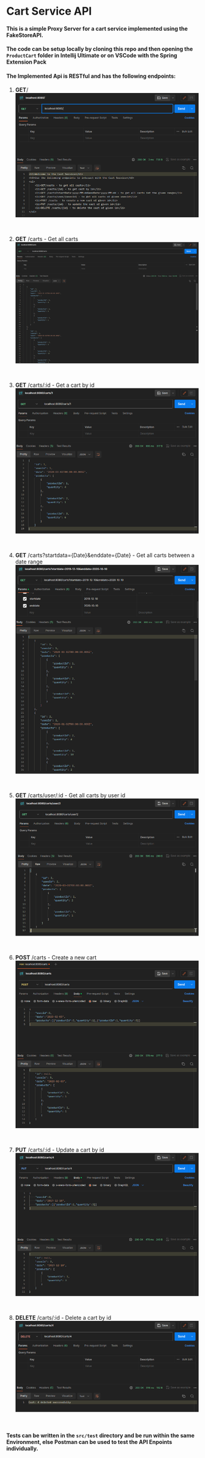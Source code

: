 # Cart Service API

#### This is a simple Proxy Server for a cart service implemented using the FakeStoreAPI.

#### The code can be setup locally by cloning this repo and then opening the `ProductCart` folder in Intellij Ultimate or on VSCode with the Spring Extension Pack

#### The Implemented Api is RESTful and has the following endpoints:

1. **GET**/
    ![home](Assets/root_page.png)

&nbsp;

2. **GET** /carts - Get all carts
    ![carts](Assets/carts.png)

&nbsp;

3. **GET** /carts/:id - Get a cart by id
    ![carts_id](Assets/carts_id.png)

&nbsp;

4. **GET** /carts?startdata={Date}&enddate={Date} - Get all carts between a date range
    ![date_range](Assets/date_range.png)

&nbsp;

5. **GET** /carts/user/:id - Get all carts by user id
    ![user_cart](Assets/user_cart.png)

&nbsp;

6. **POST** /carts - Create a new cart
    ![carts_add](Assets/carts_add.png)

&nbsp;

7. **PUT** /carts/:id - Update a cart by id
    ![carts_update](Assets/carts_update.png)

&nbsp;

8. **DELETE** /carts/:id - Delete a cart by id
    ![carts_delete](Assets/carts_delete.png)

&nbsp;

#### Tests can be written in the `src/test` directory and be run within the same Environment, else Postman can be used to test the API Enpoints individually.
